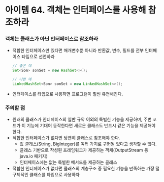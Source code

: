 # 아이템 64. 객체는 인터페이스를 사용해 참조하라

### 객체는 클래스가 아닌 인터페이스로 참조하라

- 적합한 인터페이스만 있다면 매개변수뿐 아니라 반환값, 변수, 필드를 전부 인터페이스 타입으로 선언하라

    ```java
    // 좋은 예
    Set<Son> sonSet = new HashSet<>();
    
    // 나쁜 예
    LinkedHashSet<Son> sonSet = new LinkedHashSet<>();
    ```

- 인터페이스를 타입으로 사용하면 프로그램이 훨씬 유연해진다.

### 주의할 점

- 원래의 클래스가 인터페이스의 일반 규약 이외의 특별한 기능을 제공하며, 주변 코드가 이 기능에 기대어 동작한다면 새로운 클래스도 반드시 같은 기능을 제공해야 한다.
- 적합한 인터페이스가 없다면 당연히 클래스로 참조해야 한다.
    - 값 클래스(String, BigInteger)를 여러 가지로 구현될 있다고 생각할 수 없다.
    - 클래스 기반으로 작성된 프레임워크가 제공하는 객체(OutputStream 등 java.io 패키지)
    - 인터페이스에는 없는 특별한 메서드를 제공하는 클래스
- 적합한 인터페이스가 없다면 클래스의 계층구조 중 필요한 기능을 만족하는 가장 덜 구체적인 클래스를 타입으로 사용하자
